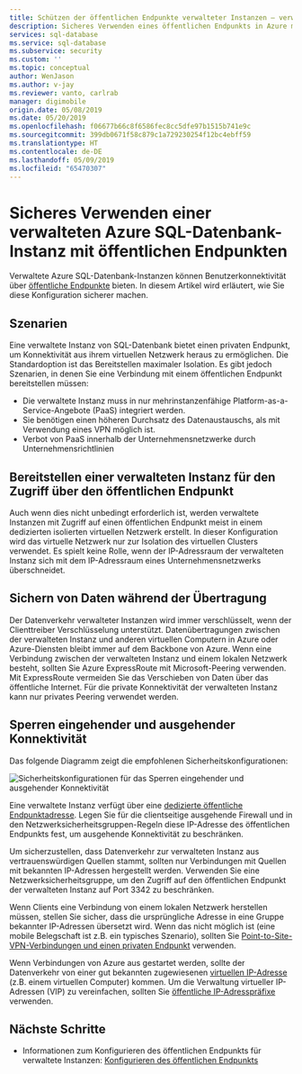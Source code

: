```yaml
---
title: Schützen der öffentlichen Endpunkte verwalteter Instanzen – verwaltete Azure SQL-Datenbank-Instanz | Microsoft-Dokumentation
description: Sicheres Verwenden eines öffentlichen Endpunkts in Azure mit einer verwalteten Instanz
services: sql-database
ms.service: sql-database
ms.subservice: security
ms.custom: ''
ms.topic: conceptual
author: WenJason
ms.author: v-jay
ms.reviewer: vanto, carlrab
manager: digimobile
origin.date: 05/08/2019
ms.date: 05/20/2019
ms.openlocfilehash: f06677b66c8f6586fec8cc5dfe97b1515b741e9c
ms.sourcegitcommit: 399db0671f58c879c1a729230254f12bc4ebff59
ms.translationtype: HT
ms.contentlocale: de-DE
ms.lasthandoff: 05/09/2019
ms.locfileid: "65470307"
---
```

# <a name="use-an-azure-sql-database-managed-instance-securely-with-public-endpoints"></a>Sicheres Verwenden einer verwalteten Azure SQL-Datenbank-Instanz mit öffentlichen Endpunkten

Verwaltete Azure SQL-Datenbank-Instanzen können Benutzerkonnektivität über [öffentliche Endpunkte](../virtual-network/virtual-network-service-endpoints-overview.md) bieten. In diesem Artikel wird erläutert, wie Sie diese Konfiguration sicherer machen.

## <a name="scenarios"></a>Szenarien

Eine verwaltete Instanz von SQL-Datenbank bietet einen privaten Endpunkt, um Konnektivität aus ihrem virtuellen Netzwerk heraus zu ermöglichen. Die Standardoption ist das Bereitstellen maximaler Isolation. Es gibt jedoch Szenarien, in denen Sie eine Verbindung mit einem öffentlichen Endpunkt bereitstellen müssen:

- Die verwaltete Instanz muss in nur mehrinstanzenfähige Platform-as-a-Service-Angebote (PaaS) integriert werden.
- Sie benötigen einen höheren Durchsatz des Datenaustauschs, als mit Verwendung eines VPN möglich ist.
- Verbot von PaaS innerhalb der Unternehmensnetzwerke durch Unternehmensrichtlinien

## <a name="deploy-a-managed-instance-for-public-endpoint-access"></a>Bereitstellen einer verwalteten Instanz für den Zugriff über den öffentlichen Endpunkt

Auch wenn dies nicht unbedingt erforderlich ist, werden verwaltete Instanzen mit Zugriff auf einen öffentlichen Endpunkt meist in einem dedizierten isolierten virtuellen Netzwerk erstellt. In dieser Konfiguration wird das virtuelle Netzwerk nur zur Isolation des virtuellen Clusters verwendet. Es spielt keine Rolle, wenn der IP-Adressraum der verwalteten Instanz sich mit dem IP-Adressraum eines Unternehmensnetzwerks überschneidet.

## <a name="secure-data-in-motion"></a>Sichern von Daten während der Übertragung

Der Datenverkehr verwalteter Instanzen wird immer verschlüsselt, wenn der Clienttreiber Verschlüsselung unterstützt. Datenübertragungen zwischen der verwalteten Instanz und anderen virtuellen Computern in Azure oder Azure-Diensten bleibt immer auf dem Backbone von Azure. Wenn eine Verbindung zwischen der verwalteten Instanz und einem lokalen Netzwerk besteht, sollten Sie Azure ExpressRoute mit Microsoft-Peering verwenden. Mit ExpressRoute vermeiden Sie das Verschieben von Daten über das öffentliche Internet. Für die private Konnektivität der verwalteten Instanz kann nur privates Peering verwendet werden.

## <a name="lock-down-inbound-and-outbound-connectivity"></a>Sperren eingehender und ausgehender Konnektivität

Das folgende Diagramm zeigt die empfohlenen Sicherheitskonfigurationen:

![Sicherheitskonfigurationen für das Sperren eingehender und ausgehender Konnektivität](media/sql-database-managed-instance-public-endpoint-securely/managed-instance-vnet.png)

Eine verwaltete Instanz verfügt über eine [dedizierte öffentliche Endpunktadresse](sql-database-managed-instance-find-management-endpoint-ip-address.md). Legen Sie für die clientseitige ausgehende Firewall und in den Netzwerksicherheitsgruppen-Regeln diese IP-Adresse des öffentlichen Endpunkts fest, um ausgehende Konnektivität zu beschränken.

Um sicherzustellen, dass Datenverkehr zur verwalteten Instanz aus vertrauenswürdigen Quellen stammt, sollten nur Verbindungen mit Quellen mit bekannten IP-Adressen hergestellt werden. Verwenden Sie eine Netzwerksicherheitsgruppe, um den Zugriff auf den öffentlichen Endpunkt der verwalteten Instanz auf Port 3342 zu beschränken.

Wenn Clients eine Verbindung von einem lokalen Netzwerk herstellen müssen, stellen Sie sicher, dass die ursprüngliche Adresse in eine Gruppe bekannter IP-Adressen übersetzt wird. Wenn das nicht möglich ist (eine mobile Belegschaft ist z.B. ein typisches Szenario), sollten Sie [Point-to-Site-VPN-Verbindungen und einen privaten Endpunkt](sql-database-managed-instance-configure-p2s.md) verwenden.

Wenn Verbindungen von Azure aus gestartet werden, sollte der Datenverkehr von einer gut bekannten zugewiesenen [virtuellen IP-Adresse](../virtual-network/virtual-networks-reserved-public-ip.md) (z.B. einem virtuellen Computer) kommen. Um die Verwaltung virtueller IP-Adressen (VIP) zu vereinfachen, sollten Sie [öffentliche IP-Adresspräfixe](../virtual-network/public-ip-address-prefix.md) verwenden.

## <a name="next-steps"></a>Nächste Schritte

- Informationen zum Konfigurieren des öffentlichen Endpunkts für verwaltete Instanzen: [Konfigurieren des öffentlichen Endpunkts](sql-database-managed-instance-public-endpoint-configure.md)

